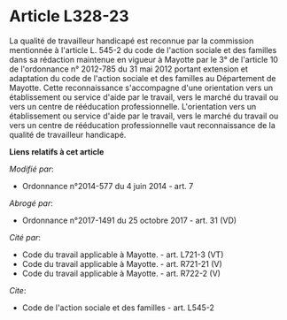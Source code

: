 # Article L328-23

La qualité de travailleur handicapé est reconnue par la commission mentionnée à l'article L. 545-2 du code de l'action
sociale et des familles dans sa rédaction maintenue en vigueur à Mayotte par le 3° de l'article 10 de l'ordonnance n°
2012-785 du 31 mai 2012 portant extension et adaptation du code de l'action sociale et des familles au Département de
Mayotte. Cette reconnaissance s'accompagne d'une orientation vers un établissement ou service d'aide par le travail, vers le
marché du travail ou vers un centre de rééducation professionnelle. L'orientation vers un établissement ou service d'aide par
le travail, vers le marché du travail ou vers un centre de rééducation professionnelle vaut reconnaissance de la qualité de
travailleur handicapé.

**Liens relatifs à cet article**

_Modifié par_:

  - Ordonnance n°2014-577 du 4 juin 2014 - art. 7

_Abrogé par_:

  - Ordonnance n°2017-1491 du 25 octobre 2017 - art. 31 (VD)

_Cité par_:

  - Code du travail applicable à Mayotte. - art. L721-3 (VT)
  - Code du travail applicable à Mayotte. - art. R721-21 (V)
  - Code du travail applicable à Mayotte. - art. R722-2 (V)

_Cite_:

  - Code de l'action sociale et des familles - art. L545-2
